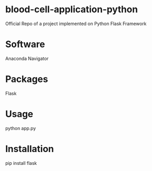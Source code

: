 # blood-cell-application-python
Official Repo of a project implemented on Python Flask Framework

# Software
Anaconda Navigator

# Packages
Flask

# Usage
python app.py

# Installation
pip install flask

